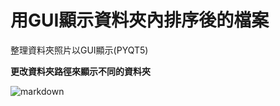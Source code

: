 # 用GUI顯示資料夾內排序後的檔案
整理資料夾照片以GUI顯示(PYQT5)


**更改資料夾路徑來顯示不同的資料夾**


![markdown](https://i.imgur.com/xocu0cc.png)
